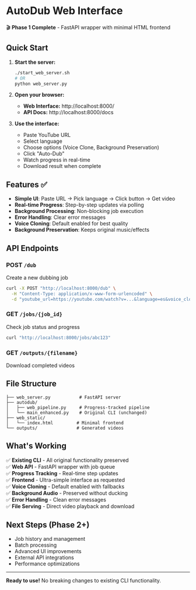 # AutoDub Web Interface

🎬 **Phase 1 Complete** - FastAPI wrapper with minimal HTML frontend

## Quick Start

1. **Start the server:**
   ```bash
   ./start_web_server.sh
   # OR
   python web_server.py
   ```

2. **Open your browser:**
   - **Web Interface:** http://localhost:8000/
   - **API Docs:** http://localhost:8000/docs

3. **Use the interface:**
   - Paste YouTube URL
   - Select language 
   - Choose options (Voice Clone, Background Preservation)
   - Click "Auto-Dub" 
   - Watch progress in real-time
   - Download result when complete

## Features ✅

- **Simple UI**: Paste URL → Pick language → Click button → Get video
- **Real-time Progress**: Step-by-step updates via polling
- **Background Processing**: Non-blocking job execution
- **Error Handling**: Clear error messages
- **Voice Cloning**: Default enabled for best quality
- **Background Preservation**: Keeps original music/effects

## API Endpoints

### POST `/dub`
Create a new dubbing job
```bash
curl -X POST "http://localhost:8000/dub" \
  -H "Content-Type: application/x-www-form-urlencoded" \
  -d "youtube_url=https://youtube.com/watch?v=...&language=es&voice_clone=true"
```

### GET `/jobs/{job_id}`
Check job status and progress
```bash
curl "http://localhost:8000/jobs/abc123"
```

### GET `/outputs/{filename}`
Download completed videos

## File Structure

```
├── web_server.py           # FastAPI server
├── autodub/
│   ├── web_pipeline.py     # Progress-tracked pipeline
│   └── main_enhanced.py    # Original CLI (unchanged)
├── web_static/
│   └── index.html         # Minimal frontend
└── outputs/               # Generated videos
```

## What's Working

✅ **Existing CLI** - All original functionality preserved  
✅ **Web API** - FastAPI wrapper with job queue  
✅ **Progress Tracking** - Real-time step updates  
✅ **Frontend** - Ultra-simple interface as requested  
✅ **Voice Cloning** - Default enabled with fallbacks  
✅ **Background Audio** - Preserved without ducking  
✅ **Error Handling** - Clean error messages  
✅ **File Serving** - Direct video playback and download  

## Next Steps (Phase 2+)

- Job history and management
- Batch processing
- Advanced UI improvements  
- External API integrations
- Performance optimizations

---

**Ready to use!** No breaking changes to existing CLI functionality.